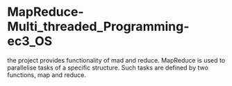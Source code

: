 # MapReduce-Multi_threaded_Programming-ec3_OS
the project provides functionality of mad and reduce. 
MapReduce is used to parallelise tasks of a specific structure. 
Such tasks are defined by two functions, map and reduce.
